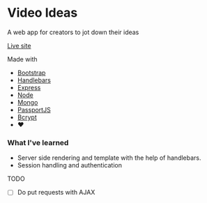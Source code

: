 # Video Ideas
A web app for creators to jot down their ideas

[Live site](https://jeb-vidjot.herokuapp.com/)

Made with
- [Bootstrap](https://getbootstrap.com/)
- [Handlebars](http://handlebarsjs.com/)
- [Express](https://expressjs.com/)
- [Node](https://nodejs.org/)
- [Mongo](https://www.mongodb.com/)
- [PassportJS](http://www.passportjs.org/)
- [Bcrypt](https://github.com/kelektiv/node.bcrypt.js)
- :heart:

### What I've learned
- Server side rendering and template with the help of handlebars.
- Session handling and authentication

TODO
- [ ] Do put requests with AJAX
